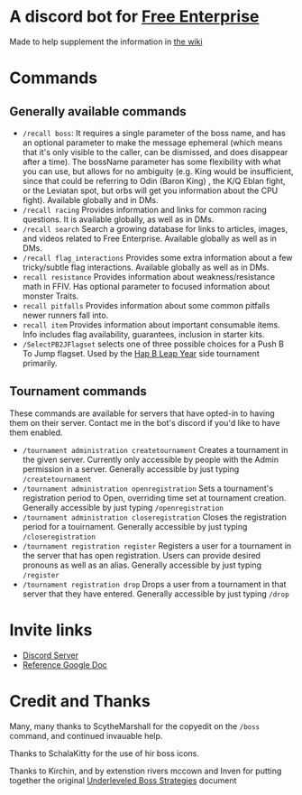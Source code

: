 # A discord bot for [Free Enterprise](http://ff4fe.com/) 
Made to help supplement the information in [the wiki](https://wiki.ff4fe.com/doku.php)

# Commands
## Generally available commands
* `/recall boss`: It requires a single parameter of the boss name, and has an optional parameter to make the message ephemeral (which means that it's only visible to the caller, can be dismissed, and does disappear after a time). The bossName parameter has some flexibility with what you can use, but allows for no ambiguity (e.g. King would be insufficient, since that could be referring to Odin (Baron King) , the K/Q Eblan fight, or the Leviatan spot, but orbs will get you information about the CPU fight). Available globally and in DMs.
* `/recall racing` Provides information and links for common racing questions. It is available globally, as well as in DMs.
* `/recall search` Search a growing database for links to articles, images, and videos related to Free Enterprise. Available globally as well as in DMs.
* `/recall flag_interactions` Provides some extra information about a few tricky/subtle flag interactions. Available globally as well as in DMs.
* `recall resistance` Provides information about weakness/resistance math in FFIV. Has optional parameter to focused information about monster Traits.
* `recall pitfalls` Provides information about some common pitfalls newer runners fall into.
* `recall item` Provides information about important consumable items. Info includes flag availability, guarantees, inclusion in starter kits.
* `/SelectPB2JFlagset` selects one of three possible choices for a Push B To Jump flagset. Used by the [Hap B Leap Year](https://docs.google.com/document/d/1uXWiiT6guhWD7DHNrujqH-UUVJVA_jEWY775w25l4qk) side tournament primarily.

## Tournament commands
These commands are available for servers that have opted-in to having them on their server. Contact me in the bot's discord if you'd like to have them enabled.
* `/tournament administration createtournament` Creates a tournament in the given server. Currently only accessible by people with the Admin permission in a server. Generally accessible by just typing `/createtournament`
* `/tournament administration openregistration` Sets a tournament's registration period to Open, overriding time set at tournament creation. Generally accessible by just typing `/openregistration`
* `/tournament administration closeregistration` Closes the registration period for a touirnament. Generally accessible by just typing `/closeregistration`
* `/tournament registration register` Registers a user for a tournament in the server that has open registration. Users can provide desired pronouns as well as an alias. Generally accessible by just typing `/register`
* `/tournament registration drop` Drops a user from a tournament in that server that they have entered. Generally accessible by just typing `/drop`

# Invite links
* [Discord Server](https://discord.gg/x95jN69Ggf)
* [Reference Google Doc](https://docs.google.com/document/d/1m_U90JG2t3Ze0fUFLMCzMSHZNYcdnIWrcr7RWAgtpBU/edit#heading=h.amzv5bujk9gc)

# Credit and Thanks
Many, many thanks to ScytheMarshall for the copyedit on the `/boss` command, and continued invauable help.

Thanks to SchalaKitty for the use of hir boss icons.

Thanks to Kirchin, and by extenstion rivers mccown and Inven for putting together the original [Underleveled Boss Strategies](https://docs.google.com/document/d/1Xw1vsN-OROShv4ZxPcStwJ1LsmFlPcZr3IIjOBSNEww/edit#heading=h.2iayie9keco) document